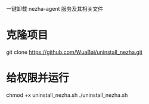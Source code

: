 一键卸载 nezha-agent 服务及其相关文件
# 克隆项目
git clone https://github.com/WuaBai/uninstall_nezha.git
# 给权限并运行
chmod +x uninstall_nezha.sh
./uninstall_nezha.sh

